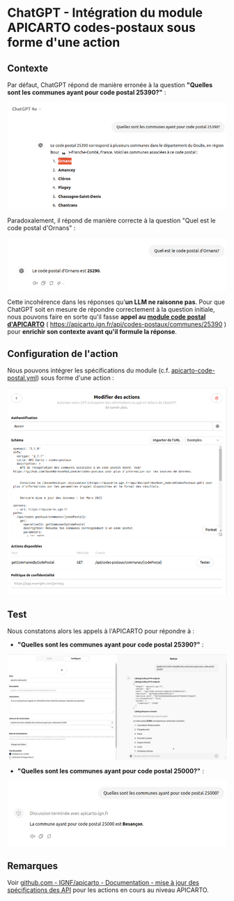 
# ChatGPT - Intégration du module APICARTO codes-postaux sous forme d'une action

## Contexte

Par défaut, ChatGPT répond de manière erronée à la question **"Quelles sont les communes ayant pour code postal 25390?"** :

![Illustration de la récupération des mauvaises communes pour un code postal](<img/20240812-codes-postaux-01.png>)

Paradoxalement, il répond de manière correcte à la question "Quel est le code postal d'Ornans" :

![Illustration de la récupération du bon code postal pour Ornans](img/20240812-codes-postaux-02.png)

Cette incohérence dans les réponses qu'**un LLM ne raisonne pas**. Pour que ChatGPT soit en mesure de répondre correctement à la question initiale, nous pouvons faire en sorte qu'il fasse **appel au [module code postal d'APICARTO](https://apicarto.ign.fr/api/doc/codes-postaux)** ( https://apicarto.ign.fr/api/codes-postaux/communes/25390 ) pour **enrichir son contexte avant qu'il formule la réponse**.

## Configuration de l'action

Nous pouvons intégrer les spécifications du module (c.f. [apicarto-code-postal.yml](apicarto-code-postal.yml)) sous forme d'une action :

![APICARTO code postaux - Configuration de l'action](img/20240812-apicarto-action.png)


## Test

Nous constatons alors les appels à l'APICARTO pour répondre à :

* **"Quelles sont les communes ayant pour code postal 25390?"** :

![APICARTO code postaux - démo 25390](img/20240812-apicarto-run-action-25390.png)

* **"Quelles sont les communes ayant pour code postal 25000?"** :

![APICARTO code postaux - démo 25000](img/20240812-apicarto-run-action-25000.png)


## Remarques

Voir [github.com - IGNF/apicarto - Documentation - mise à jour des spécifications des API](https://github.com/IGNF/apicarto/issues/109) pour les actions en cours au niveau APICARTO.



